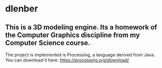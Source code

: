 # dlenber
This is a 3D modeling engine. Its a homework of the Computer Graphics discipline from my Computer Science course.
-----
The project is implemented is Processing, a language derived from Java.
You can download it here:
https://processing.org/download/
